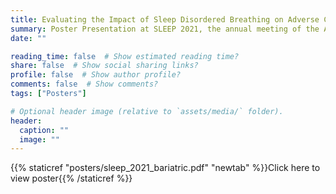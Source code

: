 ```yaml
---
title: Evaluating the Impact of Sleep Disordered Breathing on Adverse Cardiovascular Outcomes After Bariatric Surgery
summary: Poster Presentation at SLEEP 2021, the annual meeting of the Associated Professional Sleep Societies
date: ""

reading_time: false  # Show estimated reading time?
share: false  # Show social sharing links?
profile: false  # Show author profile?
comments: false  # Show comments?
tags: ["Posters"]

# Optional header image (relative to `assets/media/` folder).
header:
  caption: ""
  image: ""
---
```


{{% staticref "posters/sleep_2021_bariatric.pdf" "newtab" %}}Click here to view poster{{% /staticref %}}
